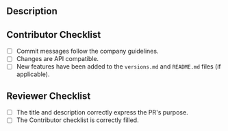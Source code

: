 <!--
    Provide a general summary of your changes in the Title above
    It must be meaningful and coherent with the changes
    If this PR is still a Work in Progress [WIP], please open it as DRAFT.
-->

## Description

<!--
    Describe changes in detail.
    This includes depicting the context, use case or current behavior and describe the proposed changes.
    If several features/bug fixes are included with these changes, please consider opening separated pull requests.
-->

## Contributor Checklist
- [ ] Commit messages follow the company guidelines. <!-- External contributors should sign the DCO. Fast DDS developers must also refer to the internal Redmine task. -->
- [ ] Changes are API compatible. <!-- Public API must not be broken within the same major release. -->
- [ ] New features have been added to the `versions.md` and `README.md` files (if applicable).

## Reviewer Checklist
- [ ] The title and description correctly express the PR's purpose.
- [ ] The Contributor checklist is correctly filled.

